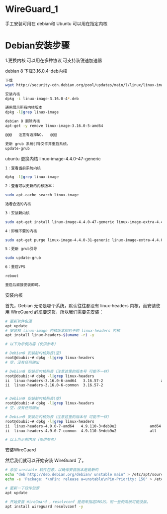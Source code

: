 # WireGuard_1
手工安装可用在 debian和 Ubuntu  可以用在指定内核

# Debian安装步骤


  1.更换内核 可以用在多种协议   可支持装锐速加速器
  
  debian 8 下载3.16.0.4-deb内核
 ```bash
 下载
wget http://security-cdn.debian.org/pool/updates/main/l/linux/linux-image-3.16.0-4-amd64_3.16.43-2+deb8u5_amd64.deb

安装内核
dpkg -i linux-image-3.16.0-4*.deb

通用展示所有内核版本
dpkg -l|grep linux-image

debian 8 删除内核
apt-get -y remove linux-image-3.16.0-5-amd64

 @@@   注意有选择NO.   @@@

更新 grub 系统引导文件并重启系统。
update-grub
```

 ubuntu 更换内核  linux-image-4.4.0-47-generic
 
 ```bash
1：查看当前系统内核

dpkg -l|grep linux-image

2：查看可以更新的内核版本：

sudo apt-cache search linux-image

选者合适的内核

3：安装新内核

sudo apt-get install linux-image-4.4.0-47-generic linux-image-extra-4.4.0-47-generic

4：卸载不要的内核

sudo apt-get purge linux-image-4.4.0-31-generic linux-image-extra-4.4.0-31-generic

5：更新 grub引导

sudo update-grub

6：重启VPS

reboot

重启后直接安装即可。

 ```

 安装内核

 首先，Debian 无论是哪个系统，默认往往都没有 linux-headers 内核，而安装使用 WireGuard 必须要这货，所以我们需要先安装：
 ```bash
 # 更新软件包源
apt update
# 安装和 linux-image 内核版本相对于的 linux-headers 内核
apt install linux-headers-$(uname -r) -y
 ```
 
 ```bash
# 以下为示例内容（仅供参考）
 
# Debian8 安装前内核列表(空)
root@doubi:~# dpkg -l|grep linux-headers
# 空，没有任何输出
 
# Debian8 安装后内核列表（注意这里的版本号 可能不一样）
root@doubi:~# dpkg -l|grep linux-headers
ii  linux-headers-3.16.0-6-amd64   3.16.57-2                          amd64        Header files for Linux 3.16.0-6-amd64
ii  linux-headers-3.16.0-6-common  3.16.57-2   
 
 
# Debian9 安装前内核列表(空)
root@doubi:~# dpkg -l|grep linux-headers
# 空，没有任何输出
 
# Debian9 安装后内核列表（注意这里的版本号 可能不一样）
root@doubi:~# dpkg -l|grep linux-headers
ii  linux-headers-4.9.0-7-amd64   4.9.110-3+deb9u2               amd64        Header files for Linux 4.9.0-7-amd64
ii  linux-headers-4.9.0-7-common  4.9.110-3+deb9u2               all          Common header files for Linux 4.9.0-7
 
# 以上为示例内容（仅供参考）
 ```
 安装WireGuard

 然后我们就可以开始安装 WireGuard 了。

  ```bash
  # 添加 unstable 软件包源，以确保安装版本是最新的
echo "deb http://deb.debian.org/debian/ unstable main" > /etc/apt/sources.list.d/unstable.list
echo -e 'Package: *\nPin: release a=unstable\nPin-Priority: 150' > /etc/apt/preferences.d/limit-unstable
 
# 更新一下软件包源
apt update
 
# 开始安装 WireGuard ，resolvconf 是用来指定DNS的，旧一些的系统可能没装。
apt install wireguard resolvconf -y
```
